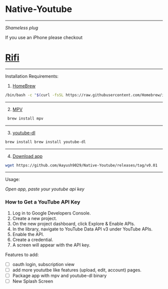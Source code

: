 # Native-Youtube

---
*Shameless plug*

If you use an iPhone please checkout
# [Rifi](https://aayush9029.github.io/RifiApp/)

---


Installation Requirements:

1. [HomeBrew](https://brew.sh)
```bash 
/bin/bash -c "$(curl -fsSL https://raw.githubusercontent.com/Homebrew/install/HEAD/install.sh)"
```

---

2. [MPV](https://formulae.brew.sh/formula/mpv)
```bash 
 brew install mpv
 ```
  
  
  ---
  
3. [youtube-dl](https://formulae.brew.sh/formula/youtube-dl)
```bash 
brew install brew install youtube-dl
```
  
  ---
  
4. [Download app](https://github.com/Aayush9029/Native-Youtube/releases/tag/v0.01)
```bash
wget https://github.com/Aayush9029/Native-Youtube/releases/tag/v0.01
```
  
  ---
  
Usage:

*Open app, paste your youtube api key*
  
 ### How to Get a YouTube API Key
 
1. Log in to Google Developers Console.
2. Create a new project.
3. On the new project dashboard, click Explore & Enable APIs.
4. In the library, navigate to YouTube Data API v3 under YouTube APIs.
5. Enable the API.
6. Create a credential.
7. A screen will appear with the API key.



Features to add:

- [ ] oauth login, subscription view
- [ ] add more yoututbe like features (upload, edit, account) pages.
- [ ] Package app with mpv and youtube-dl binary
- [ ] New Splash Screen
